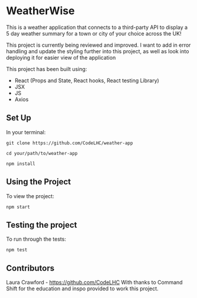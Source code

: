 # WeatherWise

This is a weather application that connects to a third-party API to display a 5 day weather summary for a town or city of your choice across the UK!

This project is currently being reviewed and improved. I want to add in error handling and update the styling further into this project, as well as look into deploying it for easier view of the application

This project has been built using:

- React (Props and State, React hooks, React testing Library)
- JSX
- JS
- Axios

## Set Up

In your terminal:

```
git clone https://github.com/CodeLHC/weather-app
```

```
cd your/path/to/weather-app
```

```
npm install
```

## Using the Project

To view the project:

```
npm start
```

## Testing the project

To run through the tests:

```
npm test
```

## Contributors

Laura Crawford - https://github.com/CodeLHC
With thanks to Command Shift for the education and inspo provided to work this project.
